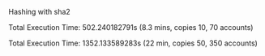 Hashing with sha2

Total Execution Time: 502.240182791s (8.3 mins, copies 10, 70 accounts)

Total Execution Time: 1352.133589283s (22 min, copies 50, 350 accounts)
